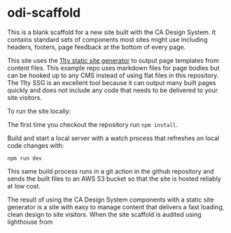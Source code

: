 # odi-scaffold

This is a blank scaffold for a new site built with the CA Design System. It contains standard sets of components most sites might use including headers, footers, page feedback at the bottom of every page.

This site uses the <a href="https://www.11ty.dev/">11ty static site generator</a> to output page templates from content files. This example repo uses markdown files for page bodies but can be hooked up to any CMS instead of using flat files in this repository. The 11ty SSG is an excellent tool because it can output many built pages quickly and does not include any code that needs to be delivered to your site visitors. 

To run the site locally:

The first time you checkout the repository run ```npm install```.

Build and start a local server with a watch process that refreshes on local code changes with:

```
npm run dev
```

This same build process runs in a git action in the github repository and sends the built files to an AWS S3 bucket so that the site is hosted reliably at low cost.

The result of using the CA Design System components with a static site generator is a site with easy to manage content that delivers a fast loading, clean design to site visitors. When the site scaffold is audited using lighthouse from 
